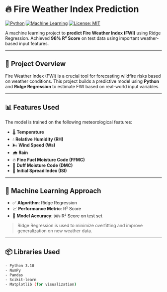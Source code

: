 # 🔥 Fire Weather Index Prediction

[![Python](https://img.shields.io/badge/Python-3.10-blue.svg)](https://www.python.org/)
[![Machine Learning](https://img.shields.io/badge/Machine%20Learning-Ridge%20Regression-green.svg)](https://scikit-learn.org/stable/)
[![License: MIT](https://img.shields.io/badge/License-MIT-yellow.svg)](https://opensource.org/licenses/MIT)

A machine learning project to **predict Fire Weather Index (FWI)** using Ridge Regression. Achieved **98% R² Score** on test data using important weather-based input features.

---

## 📌 Project Overview

Fire Weather Index (FWI) is a crucial tool for forecasting wildfire risks based on weather conditions. This project builds a predictive model using **Python** and **Ridge Regression** to estimate FWI based on real-world input variables.

---

## 📊 Features Used

The model is trained on the following meteorological features:

- 🌡️ **Temperature**
- 💧 **Relative Humidity (RH)**
- 🌬️ **Wind Speed (Ws)**
- 🌧️ **Rain**
- 🔥 **Fine Fuel Moisture Code (FFMC)**
- 🌲 **Duff Moisture Code (DMC)**
- 💨 **Initial Spread Index (ISI)**

---

## 🧠 Machine Learning Approach

- ✅ **Algorithm**: Ridge Regression
- 📈 **Performance Metric**: R² Score
- 🧪 **Model Accuracy**: `98%` R² Score on test set

> Ridge Regression is used to minimize overfitting and improve generalization on new weather data.

---

## 📦 Libraries Used

```bash
- Python 3.10
- NumPy
- Pandas
- Scikit-learn
- Matplotlib (for visualization)
